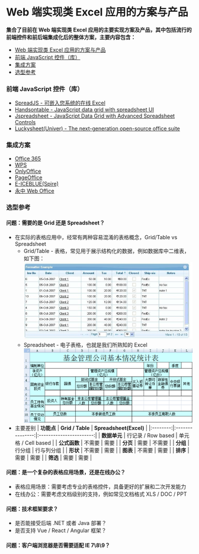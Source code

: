 
# Web 端实现类 Excel 应用的方案与产品
**集合了目前在 Web 端实现类 Excel 应用的主要实现方案及产品，其中包括流行的前端控件和前后端集成化后的整体方案，主要内容包含：**
- [Web 端实现类 Excel 应用的方案与产品](#web-端实现类-excel-应用的方案与产品)
- [前端 JavaScript 控件（库）](#前端-javascript-控件库)
- [集成方案](#集成方案)
- [选型参考](#选型参考)

### 前端 JavaScript 控件（库）
- [SpreadJS - 可嵌入您系统的在线 Excel](https://www.grapecity.com.cn/developer/spreadjs) 
- [Handsontable - JavaScript data grid with spreadsheet UI](https://handsontable.com/)
- [Jspreadsheet - JavaScript Data Grid with Advanced Spreadsheet Controls](https://jspreadsheet.com/)
- [Luckysheet(Univer) - The next-generation open-source office suite](https://univer.ai/)

### 集成方案
- [Office 365](https://www.microsoft.com/en-us/microsoft-365)
- [WPS](https://open.wps.cn/)
- [OnlyOffice](https://www.onlyoffice.com/)
- [PageOffice](https://www.zhuozhengsoft.com/PageOffice/)
- [E-ICEBLUE(Spire) ](https://www.e-iceblue.com/)
- [永中 Web Office](https://weboffice.yozosoft.com/)

### 选型参考
#### 问题：需要的是 Grid 还是 Spreadsheet？
- 在实际的表格应用中，经常有两种容易混淆的表格概念，Grid/Table vs Spreadsheet
    - Grid/Table - 表格，常见用于展示结构化的数据，例如数据库中二维表，如下图：
    ![alt text](grid.jpg)
    - Spreadsheet - 电子表格，也就是我们所熟知的 Excel
    ![alt text](spreadsheet.png)
- 主要差别
    | **功能点**  | **Grid / Table**  | **Spreadsheet(Excel)**  |
    |:--------:|:---------------:|:-----------------------:|
    | **数据单元** | 行记录 / Row based | 单元格 / Cell based |
    | **公式函数** | 不需要             | 需要                      |
    | **分页**   | 需要              | 不需要                     |
    | **分组**   | 行分组             | 行与列分组                   |
    | **形状**   | 不需要             | 需要                      |
    | **图表**   | 不需要             | 需要                      |
    | **排序**   | 需要              | 需要                      |
    | **筛选**   | 需要              | 需要                      |
#### 问题：是一个复杂的表格应用场景，还是在线办公？
- 表格应用场景：需要考虑专业的表格控件，具备更好的扩展和二次开发能力
- 在线办公：需要考虑文档级别的支持，例如常见文档格式 XLS / DOC / PPT
#### 问题：技术框架要求？
- 是否能接受后端 .NET 或者 Java 部署？
- 是否支持 Vue / React / Angular 框架？
#### 问题：客户端浏览器是否需要适配 IE 7\8\9？
